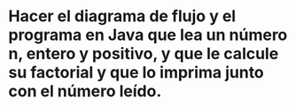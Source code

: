 # Hacer el diagrama de flujo y el programa en Java que lea un número n, entero y positivo, y que le calcule su factorial y que lo imprima junto con el número leído.
